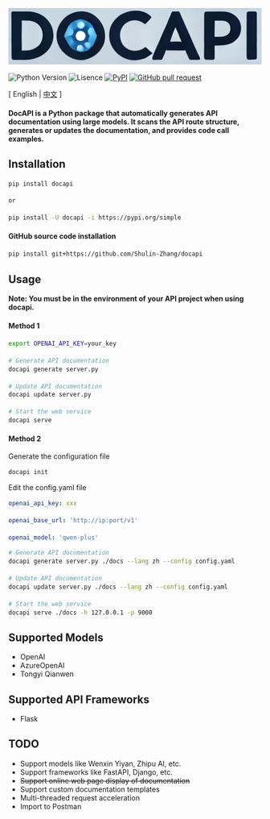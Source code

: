 ![image](assets/logo.png)

![Python Version](https://img.shields.io/badge/python-3.8+-aff.svg)
![Lisence](https://img.shields.io/badge/license-Apache%202-dfd.svg)
[![PyPI](https://img.shields.io/pypi/v/docapi)](https://pypi.org/project/docapi/)
[![GitHub pull request](https://img.shields.io/badge/PRs-welcome-blue)](https://github.com/Shulin-Zhang/docapi/pulls)

\[ English | [中文](README_zh.md) \]

#### DocAPI is a Python package that automatically generates API documentation using large models. It scans the API route structure, generates or updates the documentation, and provides code call examples.

## Installation

```bash
pip install docapi

or

pip install -U docapi -i https://pypi.org/simple
```

#### GitHub source code installation

```bash
pip install git+https://github.com/Shulin-Zhang/docapi
```

## Usage
**Note: You must be in the environment of your API project when using docapi.**

#### Method 1

```bash
export OPENAI_API_KEY=your_key

# Generate API documentation
docapi generate server.py

# Update API documentation
docapi update server.py

# Start the web service
docapi serve
```

#### Method 2

Generate the configuration file

```bash
docapi init
```

Edit the config.yaml file

```yaml
openai_api_key: xxx

openai_base_url: 'http://ip:port/v1'

openai_model: 'qwen-plus'
```

```bash
# Generate API documentation
docapi generate server.py ./docs --lang zh --config config.yaml

# Update API documentation
docapi update server.py ./docs --lang zh --config config.yaml

# Start the web service
docapi serve ./docs -h 127.0.0.1 -p 9000
```

## Supported Models
- OpenAI
- AzureOpenAI
- Tongyi Qianwen

## Supported API Frameworks
- Flask

## TODO
- Support models like Wenxin Yiyan, Zhipu AI, etc.
- Support frameworks like FastAPI, Django, etc.
- ~~Support online web page display of documentation~~
- Support custom documentation templates
- Multi-threaded request acceleration
- Import to Postman
